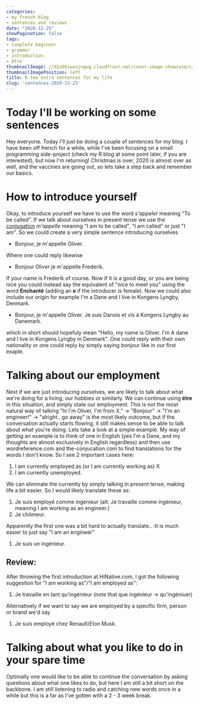 ```yaml
---
categories:
- my french blog
- sentences and reviews
date: "2020-12-25"
showPagination: false
tags:
- complete beginner
- grammer
- introduction
- être
thumbnailImage: //d1u9biwaxjngwg.cloudfront.net/cover-image-showcase/city-750.jpg   
thumbnailImagePosition: left
title: A few extra sentences for my life
slug: 'sentences-2020-12-25'
---
```

# Today I'll be working on some sentences
Hey everyone. Today I'll just be doing a couple of sentences for my blog. I have been off french for a while, while I've been focusing on a small programming side-project (check my R blog at some point later, if you are interested), but now I'm returning! Christmas is over, 2020 is almost over as well, and the vaccines are going out, so lets take a step back and remember our basics.

<!-- more -->
# How to introduce yourself
Okay, to introduce yourself we have to use the word *s'appeler* meaning "To be called". If we talk about ourselves in present tense we use the [conjugation](https://www.the-conjugation.com/french/verb/s_appeler.php)  *m'appelle* meaning "I am to be called", "I am called" or just "I am". So we could create a very simple sentence introducing ourselves 
* Bonjour, je m'appelle Oliver. 

Where one could reply likewise
* Bonjour Oliver je m'appelle Frederik. 

If your name is Frederik of course. Now if it is a good day, or you are being nice you could instead say the equivalent of "nice to meet you" using the word **Enchanté** (adding an **e** if the introducer is female). Now we could also include our origin for example I'm a Dane and I live in Kongens Lyngby, Denmark.

* Bonjour, je m'appelle Oliver. Je suis Danois et vis á Kongens Lyngby au Danemark. 

which in short should hopefuly mean "Hello, my name is Oliver. I'm A dane and I live in Kongens Lyngby in Denmark". One could reply with their own nationality or one could reply by simply saying bonjour like in our first exaple.

# Talking about our employment
Next if we are just introducing ourselves, we are likely to talk about what we're doing for a living, our hobbies or similarly. We can continue using **étre** in this situation, and simply state our employment. This is not the most natural way of talking "hi I'm Oliver, I'm from X." -> "Bonjour" -> "I'm an engineer!" -> "alright.. go away" is the most likely outcome, but if the conversation actually starts flowing, it still makes sense to be able to talk about what you're doing. Lets take a look at a simple example. My way of getting an example is to think of one in English (yes I'm a Dane, and my thoughts are almost exclusively in English regardless) and then use wordreference.com and the-conjucation.com to find translations for the words I don't know. So I see 2 important cases here: 
1. I am currently employed as (or I am currently working as) X
1. I am currently unemployed.

We can eliminate the currently by simply talking in present tense, making life a bit easier. So I would likely translate these as:

1. Je suis employé comme ingénieur (alt: Je travaille comme ingénieur, meaning I am working as an engineer.)
1. Je chômeur.

Apparently the first one was a bit hard to actually translate.. :It is much easier to just say "I am an engineer"
1. Je suis un ingénieur.

## Review:
After throwing the first introduction at HiNative.com, I got the following suggestion for "I am working as"/"I am employed as":
1. Je travaille en tant qu'ingénieur (note that que ingénieur -> qu'ingéniuer)

Alternatively if we want to say we are employed by a specific firm, person or brand we'd say 
1. Je suis employé chez Renault/Elon Musk.


# Talking about what you like to do in your spare time
Optimally one would like to be able to continue the conversation by asking questions about what one likes to do, but here I am still a bit short on the backbone. I am still listening to radio and catching new words once in a while but this is a far as I've gotten with a 2 - 3 week break.
